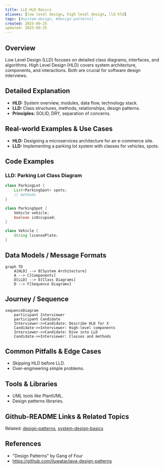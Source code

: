 ```yaml
---
title: LLD HLD Basics
aliases: [low level design, high level design, lld hld]
tags: [#system-design, #design-patterns]
created: 2025-09-25
updated: 2025-09-25
---
```


## Overview
Low Level Design (LLD) focuses on detailed class diagrams, interfaces, and algorithms. High Level Design (HLD) covers system architecture, components, and interactions. Both are crucial for software design interviews.

## Detailed Explanation
- **HLD:** System overview, modules, data flow, technology stack.
- **LLD:** Class structures, methods, relationships, design patterns.
- **Principles:** SOLID, DRY, separation of concerns.

## Real-world Examples & Use Cases
- **HLD:** Designing a microservices architecture for an e-commerce site.
- **LLD:** Implementing a parking lot system with classes for vehicles, spots.

## Code Examples
### LLD: Parking Lot Class Diagram
```java
class ParkingLot {
    List<ParkingSpot> spots;
    // methods
}

class ParkingSpot {
    Vehicle vehicle;
    boolean isOccupied;
}

class Vehicle {
    String licensePlate;
}
```

## Data Models / Message Formats
```mermaid
graph TD
    A[HLD] --> B[System Architecture]
    A --> C[Components]
    D[LLD] --> E[Class Diagrams]
    D --> F[Sequence Diagrams]
```

## Journey / Sequence
```mermaid
sequenceDiagram
    participant Interviewer
    participant Candidate
    Interviewer->>Candidate: Describe HLD for X
    Candidate->>Interviewer: High-level components
    Interviewer->>Candidate: Dive into LLD
    Candidate->>Interviewer: Classes and methods
```

## Common Pitfalls & Edge Cases
- Skipping HLD before LLD.
- Over-engineering simple problems.

## Tools & Libraries
- UML tools like PlantUML.
- Design patterns libraries.

## Github-README Links & Related Topics
Related: [design-patterns](../java/design-patterns/), [system-design-basics](../system-design/system-design-basics/)

## References
- "Design Patterns" by Gang of Four
- https://github.com/iluwatar/java-design-patterns